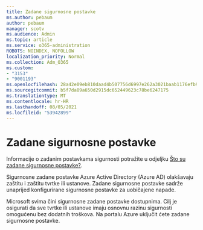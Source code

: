 ```yaml
---
title: Zadane sigurnosne postavke
ms.author: pebaum
author: pebaum
manager: scotv
ms.audience: Admin
ms.topic: article
ms.service: o365-administration
ROBOTS: NOINDEX, NOFOLLOW
localization_priority: Normal
ms.collection: Adm_O365
ms.custom:
- "3153"
- "9001193"
ms.openlocfilehash: 28a42e09eb810daad4b507756d6997e262a3021baab1176efb9050d793c0a05e
ms.sourcegitcommit: b5f7da89a650d2915dc652449623c78be6247175
ms.translationtype: MT
ms.contentlocale: hr-HR
ms.lasthandoff: 08/05/2021
ms.locfileid: "53942899"
---
```

# <a name="security-defaults"></a>Zadane sigurnosne postavke

Informacije o zadanim postavkama sigurnosti potražite u odjeljku [Što su zadane sigurnosne postavke?](https://docs.microsoft.com/azure/active-directory/conditional-access/concept-conditional-access-security-defaults).

Sigurnosne zadane postavke Azure Active Directory (Azure AD) olakšavaju zaštitu i zaštitu tvrtke ili ustanove. Zadane sigurnosne postavke sadrže unaprijed konfigurirane sigurnosne postavke za uobičajene napade.

Microsoft svima čini sigurnosne zadane postavke dostupnima. Cilj je osigurati da sve tvrtke ili ustanove imaju osnovnu razinu sigurnosti omogućenu bez dodatnih troškova. Na portalu Azure uključit ćete zadane sigurnosne postavke.
